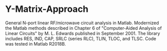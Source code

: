 # Y-Matrix-Approach

General N-port linear RF/microwave circuit analysis in Matlab. Modernized the Matlab methods described in Chapter 6 of "Computer-Aided Analysis of Linear Circuits" by M. L. Edwards published in September 2001.  The library includes RES, IND, CAP, SRLC (series RLC), TLIN, TLOC, and TLSC. Code was tested in Matlab R2018B.

